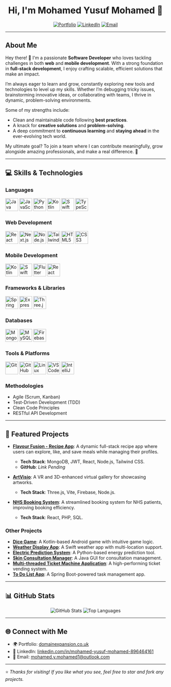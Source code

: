 <h1 align="center">Hi, I'm Mohamed Yusuf Mohamed 👋</h1>

<p align="center">
  <a href="https://domainexpansion.co.uk/"><img src="https://img.shields.io/badge/-Portfolio-0A1F44?style=for-the-badge&logo=web&logoColor=white" alt="Portfolio"></a>
  <a href="https://www.linkedin.com/in/mohamed-yusuf-mohamed-896464161/"><img src="https://img.shields.io/badge/-LinkedIn-0077B5?style=for-the-badge&logo=linkedin" alt="LinkedIn"></a>
  <a href="mailto:m.y.m95@outlook.com"><img src="https://img.shields.io/badge/-Email-D14836?style=for-the-badge&logo=gmail&logoColor=white" alt="Email"></a>
</p>

---

## About Me

Hey there! 👋 I'm a passionate **Software Developer** who loves tackling challenges in both **web** and **mobile development**. With a strong foundation in **full-stack development**, I enjoy crafting scalable, efficient solutions that make an impact. 

I’m always eager to learn and grow, constantly exploring new tools and technologies to level up my skills. Whether I’m debugging tricky issues, brainstorming innovative ideas, or collaborating with teams, I thrive in dynamic, problem-solving environments.

Some of my strengths include:
- Clean and maintainable code following **best practices**.
- A knack for **creative solutions** and **problem-solving**.
- A deep commitment to **continuous learning** and **staying ahead** in the ever-evolving tech world.

My ultimate goal? To join a team where I can contribute meaningfully, grow alongside amazing professionals, and make a real difference. 🚀

---

## 💻 Skills & Technologies

### Languages
<div>
  <img src="https://cdn.jsdelivr.net/gh/devicons/devicon/icons/java/java-original.svg" height="40" alt="Java" />
  <img src="https://cdn.jsdelivr.net/gh/devicons/devicon/icons/javascript/javascript-original.svg" height="40" alt="JavaScript" />
  <img src="https://cdn.jsdelivr.net/gh/devicons/devicon/icons/python/python-original.svg" height="40" alt="Python" />
  <img src="https://cdn.jsdelivr.net/gh/devicons/devicon/icons/kotlin/kotlin-original.svg" height="40" alt="Kotlin" />
  <img src="https://cdn.jsdelivr.net/gh/devicons/devicon/icons/swift/swift-original.svg" height="40" alt="Swift" />
  <img src="https://cdn.jsdelivr.net/gh/devicons/devicon/icons/typescript/typescript-original.svg" height="40" alt="TypeScript" />
</div>

### Web Development
<div>
  <img src="https://cdn.jsdelivr.net/gh/devicons/devicon/icons/react/react-original.svg" height="40" alt="React" />
  <img src="https://cdn.jsdelivr.net/gh/devicons/devicon/icons/nextjs/nextjs-original.svg" height="40" alt="Next.js" />
  <img src="https://cdn.jsdelivr.net/gh/devicons/devicon/icons/nodejs/nodejs-original.svg" height="40" alt="Node.js" />
  <img src="https://icon.icepanel.io/Technology/svg/Tailwind-CSS.svg" height="40" alt="Tailwind CSS" />
  <img src="https://cdn.jsdelivr.net/gh/devicons/devicon/icons/html5/html5-original.svg" height="40" alt="HTML5" />
  <img src="https://cdn.jsdelivr.net/gh/devicons/devicon/icons/css3/css3-original.svg" height="40" alt="CSS3" />
</div>

### Mobile Development
<div>
  <img src="https://cdn.jsdelivr.net/gh/devicons/devicon/icons/kotlin/kotlin-original.svg" height="40" alt="Kotlin" />
  <img src="https://cdn.jsdelivr.net/gh/devicons/devicon/icons/swift/swift-original.svg" height="40" alt="Swift" />
  <img src="https://cdn.jsdelivr.net/gh/devicons/devicon/icons/flutter/flutter-original.svg" height="40" alt="Flutter" />
  <img src="https://cdn.jsdelivr.net/gh/devicons/devicon/icons/react/react-original.svg" height="40" alt="React Native" />
</div>

### Frameworks & Libraries
<div>
  <img src="https://cdn.jsdelivr.net/gh/devicons/devicon/icons/spring/spring-original.svg" height="40" alt="Spring Boot" />
  <img src="https://cdn.jsdelivr.net/gh/devicons/devicon/icons/express/express-original.svg" height="40" alt="Express.js" />
  <img src="https://cdn.jsdelivr.net/gh/devicons/devicon/icons/threejs/threejs-original.svg" height="40" alt="Three.js" />
</div>

### Databases
<div>
  <img src="https://cdn.jsdelivr.net/gh/devicons/devicon/icons/mongodb/mongodb-original.svg" height="40" alt="MongoDB" />
  <img src="https://cdn.jsdelivr.net/gh/devicons/devicon/icons/mysql/mysql-original.svg" height="40" alt="MySQL" />
  <img src="https://cdn.jsdelivr.net/gh/devicons/devicon/icons/firebase/firebase-plain.svg" height="40" alt="Firebase" />
</div>

### Tools & Platforms
<div>
  <img src="https://cdn.jsdelivr.net/gh/devicons/devicon/icons/git/git-original.svg" height="40" alt="Git" />
  <img src="https://cdn.jsdelivr.net/gh/devicons/devicon/icons/github/github-original.svg" height="40" alt="GitHub" />
  <img src="https://cdn.jsdelivr.net/gh/devicons/devicon/icons/linux/linux-original.svg" height="40" alt="Linux" />
  <img src="https://cdn.jsdelivr.net/gh/devicons/devicon/icons/vscode/vscode-original.svg" height="40" alt="VS Code" />
  <img src="https://cdn.jsdelivr.net/gh/devicons/devicon/icons/intellij/intellij-original.svg" height="40" alt="IntelliJ" />
</div>

### Methodologies
- Agile (Scrum, Kanban)
- Test-Driven Development (TDD)
- Clean Code Principles
- RESTful API Development

---

## 🚀 Featured Projects

- **[Flavour Fusion - Recipe App](#)**: A dynamic full-stack recipe app where users can explore, like, and save meals while managing their profiles.
  - **Tech Stack**: MongoDB, JWT, React, Node.js, Tailwind CSS.
  - **GitHub**: *Link Pending*

- **[ArtVisio](https://github.com/Mohamed-Y-Mohamed/ArtVisio)**: A VR and 3D-enhanced virtual gallery for showcasing artworks.
  - **Tech Stack**: Three.js, Vite, Firebase, Node.js.

- **[NHS Booking System](https://github.com/Mohamed-Y-Mohamed/SoftwareDevelopment-Group-E-Project)**: A streamlined booking system for NHS patients, improving booking efficiency.
  - **Tech Stack**: React, PHP, SQL.

### Other Projects
- **[Dice Game](https://github.com/Mohamed-Y-Mohamed/dice-game)**: A Kotlin-based Android game with intuitive game logic.
- **[Weather Display App](https://github.com/Mohamed-Y-Mohamed/weather-app)**: A Swift weather app with multi-location support.
- **[Electric Prediction System](https://github.com/Mohamed-Y-Mohamed/electric-prediction)**: A Python-based energy prediction tool.
- **[Skin Consultation Manager](https://github.com/Mohamed-Y-Mohamed/westminster-Skin-Consultation-Manager)**: A Java GUI for consultation management.
- **[Multi-threaded Ticket Machine Application](https://github.com/Mohamed-Y-Mohamed/multi-threaded-ticket-machine-software)**: A high-performing ticket vending system.
- **[To Do List App](https://github.com/Mohamed-Y-Mohamed/ToDoListApp2.0)**: A Spring Boot-powered task management app.

---

## 📊 GitHub Stats

<p align="center">
  <img src="https://github-readme-stats.vercel.app/api?username=Mohamed-Y-Mohamed&show_icons=true&theme=tokyonight" alt="GitHub Stats" />
  <img src="https://github-readme-stats.vercel.app/api/top-langs/?username=Mohamed-Y-Mohamed&layout=compact&theme=tokyonight" alt="Top Languages" />
</p>

---

## 🌐 Connect with Me

- 🌍 Portfolio: [domainexpansion.co.uk](https://domainexpansion.co.uk/)
- 💼 LinkedIn: [linkedin.com/in/mohamed-yusuf-mohamed-896464161](https://www.linkedin.com/in/mohamed-yusuf-mohamed-896464161/)
- 📧 Email: [mohamed.y.mohamed1@outlook.com](mailto:mohamed.y.mohamed1@outlook.com)

---

⭐ *Thanks for visiting! If you like what you see, feel free to star and fork any projects.*
